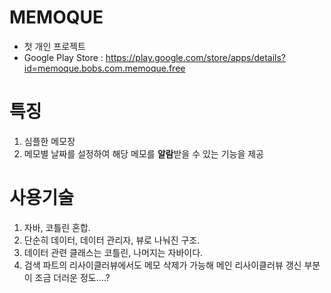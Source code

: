 # MEMOQUE

- 첫 개인 프로젝트
- Google Play Store : https://play.google.com/store/apps/details?id=memoque.bobs.com.memoque.free

# 특징

1. 심플한 메모장
2. 메모별 날짜를 설정하여 해당 메모를 **알람**받을 수 있는 기능을 제공

# 사용기술

1. 자바, 코틀린 혼합.
2. 단순히 데이터, 데이터 관리자, 뷰로 나눠진 구조.
3. 데이터 관련 클래스는 코틀린, 나머지는 자바이다.
4. 검색 파트의 리사이클러뷰에서도 메모 삭제가 가능해 메인 리사이클러뷰 갱신 부분이 조금 더러운 정도....?
